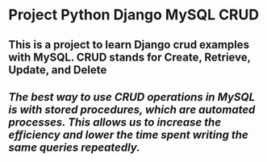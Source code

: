 # Project Python Django MySQL CRUD
## This is a project to learn Django crud examples with MySQL. CRUD stands for Create, Retrieve, Update, and Delete
 
## *The best way to use CRUD operations in MySQL is with stored procedures, which are automated processes. This allows us to increase the efficiency and lower the time spent writing the same queries repeatedly.*
